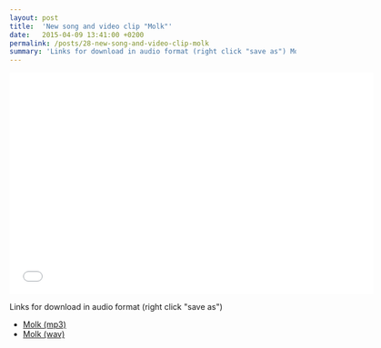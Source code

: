 ```yaml
---
layout: post
title:  'New song and video clip "Molk"'
date:   2015-04-09 13:41:00 +0200
permalink: /posts/28-new-song-and-video-clip-molk
summary: 'Links for download in audio format (right click "save as") Molk (mp3) Molk (wav)'
---
```


<p><iframe width="640" height="390" src="//www.youtube.com/embed/V_4FNWjSFDA" frameborder="0"></iframe></p><p>Links for download in audio format (right click "save as")</p><ul><li><a href="/uploads/attachment/Molk__mp3_.mp3" title="Molk (mp3)">Molk (mp3)</a></li><li><a href="/uploads/attachment/Molk__wav_.wav" title="Molk (wav)">Molk (wav)</a></li></ul>
  </div>
